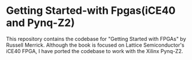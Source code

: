# Getting Started-with Fpgas(iCE40 and Pynq-Z2)
This repository contains the codebase for "Getting Started with FPGAs" by Russell Merrick. Although the book is focused on Lattice Semiconductor's iCE40 FPGA, I have ported the codebase to work with the Xilinx Pynq-Z2.
